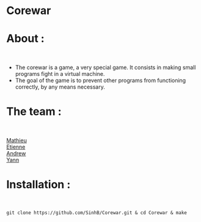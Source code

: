 # Corewar

<h1>About :</h1><br/>

- The corewar is a game, a very special game. It consists in making small programs fight in a virtual machine.<br/>
- The goal of the game is to prevent other programs from functioning correctly, by any means necessary.<br/>

<h1>The team :</h1><br/>

[Mathieu](https://github.com/MathieuJouffroy)<br/>
[Etienne](https://github.com/EtienneViana)<br/>
[Andrew](https://github.com/andrewrzepecki)<br/>
[Yann](https://github.com/SinhB)<br/>

<h1>Installation :</h1><br/>

<pre><code>git clone https://github.com/SinhB/Corewar.git & cd Corewar & make</code></pre><br/>

